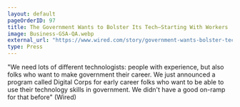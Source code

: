 ```yaml
---
layout: default
pageOrderID: 97
title: The Government Wants to Bolster Its Tech—Starting With Workers
image: Business-GSA-QA.webp
external_url: "https://www.wired.com/story/government-wants-bolster-tech-starting-workers/"
type: Press
---
```



"We need lots of different technologists: people with experience, but also folks who want to make government their career. We just announced a program called Digital Corps for early career folks who want to be able to use their technology skills in government. We didn't have a good on-ramp for that before" (Wired)
